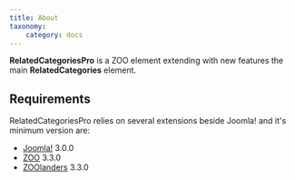 ```yaml
---
title: About
taxonomy:
    category: docs
---
```


**RelatedCategoriesPro** is a ZOO element extending with new features the main **RelatedCategories** element.

## Requirements

RelatedCategoriesPro relies on several extensions beside Joomla! and it's minimum version are:

- [Joomla!](http://www.joomla.org/) 3.0.0
- [ZOO](http://yootheme.com/zoo/) 3.3.0
- [ZOOlanders](https://www.zoolanders.com/extensions/zoolanders) 3.3.0
